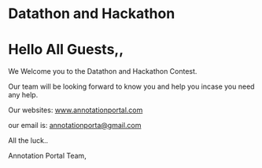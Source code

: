 # Datathon and Hackathon

# Hello All Guests,, 

We Welcome you to the Datathon and Hackathon Contest. 

Our team will be looking forward to know you and help you incase you need any help. 

Our websites: www.annotationportal.com 

our email is: annotationporta@gmail.com


All the luck..

Annotation Portal Team, 
